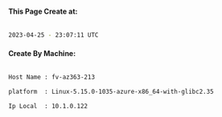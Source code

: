 
   
#### This Page Create at:

```bash

2023-04-25 - 23:07:11 UTC

```

#### Create By Machine:

```bash

Host Name : fv-az363-213

platform  : Linux-5.15.0-1035-azure-x86_64-with-glibc2.35

Ip Local  : 10.1.0.122

```

